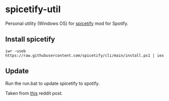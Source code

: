 # spicetify-util

Personal utility (Windows OS) for [spicetify](https://spicetify.app/) mod for Spotify. 


## Install spicetify

```
iwr -useb https://raw.githubusercontent.com/spicetify/cli/main/install.ps1 | iex
```

## Update

Run the run.bat to update spicetify to spotify.

Taken from [this](https://www.reddit.com/r/spicetify/comments/y558bz/how_i_update_spicetify_after_spotify_client/) reddit post.



